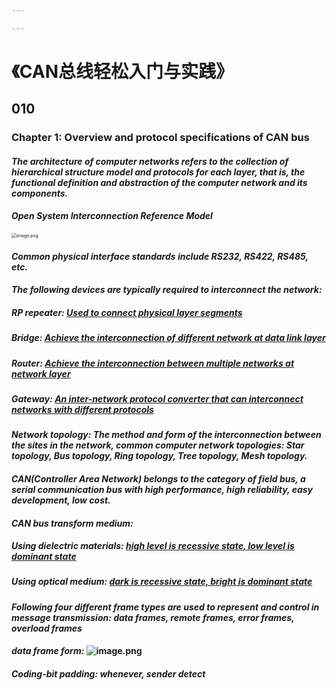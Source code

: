 ```yaml
---

---
```


# 《CAN总线轻松入门与实践》

##  010

### Chapter 1: Overview and protocol specifications of CAN bus

#### 	_The architecture of computer networks refers to the collection of hierarchical structure model and protocols for each layer, that is, the functional definition and abstraction of the computer network and its components._

#### 	_Open System Interconnection Reference Model_

<img src="https://cdn.nlark.com/yuque/0/2022/png/32406541/1660008144249-ddd79e47-5d3f-499e-9a71-3b0d3ba0b151.png?x-oss-process=image%2Fformat%2Cwebp" alt="image.png" style="zoom:50%;" />

#### 	_Common physical interface standards include RS232, RS422, RS485, etc._

#### 	_The following devices are typically required to interconnect the network:_

##### 				RP repeater: <u>Used to connect physical layer segments</u>

##### 		Bridge: <u>Achieve the interconnection of different network at  data link layer</u>

##### 				Router: <u>Achieve the interconnection between multiple networks at network layer</u>

##### 		Gateway: <u>An inter-network protocol converter that can interconnect networks with different protocols</u>

#### 		_Network topology: The method and form of the interconnection between the sites in the network, common computer network topologies: Star topology, Bus topology, Ring topology, Tree topology, Mesh topology._

#### 	_CAN(Controller Area Network) belongs to the category of field bus, a serial communication bus with high performance, high reliability, easy development, low cost._

#### 	_CAN bus transform medium:_

##### 		Using dielectric materials: <u>high level is recessive state, low level is dominant state</u>

##### 		Using optical medium: <u>dark is recessive state, bright is dominant state</u> </u>

#### 	_Following four different frame types are used to represent and control in message transmission: data frames, remote frames, error frames, overload frames_

#### 	_data frame form:_ ![image.png](https://cdn.nlark.com/yuque/0/2022/png/32406541/1660008144479-33ba8559-ba15-48dc-9e96-51a3158f02ed.png?x-oss-process=image%2Fformat%2Cwebp%2Fresize%2Cw_825%2Climit_0)

#### 	_Coding-bit padding: whenever, sender detect_